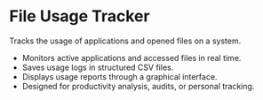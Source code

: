 # File Usage Tracker

Tracks the usage of applications and opened files on a system.

- Monitors active applications and accessed files in real time.
- Saves usage logs in structured CSV files.
- Displays usage reports through a graphical interface.
- Designed for productivity analysis, audits, or personal tracking.
